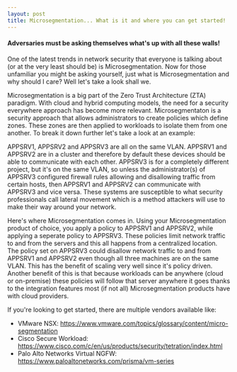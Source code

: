 ```yaml
---
layout: post
title: Microsegmentation... What is it and where you can get started!
---
```


#### Adversaries must be asking themselves what's up with all these walls!

One of the latest trends in network security that everyone is talking about (or at the very least should be) is Microsegmentation. Now for those unfamiliar you might be asking yourself, just what is Microsegmentation and why should I care? Well let's take a look shall we.

Microsegmentation is a big part of the Zero Trust Architecture (ZTA) paradigm. With cloud and hybrid computing models, the need for a security everywhere approach has become more relevant. Microsegmentaton is a security approach that allows administrators to create policies which define zones. These zones are then applied to workloads to isolate them from one another. To break it down further let's take a look at an example:

APPSRV1, APPSRV2 and APPSRV3 are all on the same VLAN. APPSRV1 and APPSRV2 are in a cluster and therefore by default these devices should be able to communicate with each other. APPSRV3 is for a completely different project, but it's on the same VLAN, so unless the administrator(s) of APPSRV3 configured firewall rules allowing and disallowing traffic from certain hosts, then APPSRV1 and APPSRV2 can communicate with APPSRV3 and vice versa. These systems are susceptible to what security professionals call lateral movement which is a method attackers will use to make their way around your network. 

Here's where Microsegmentation comes in. Using your Microsegmentation product of choice, you apply a policy to APPSRV1 and APPSRV2, while applying a seperate policy to APPSRV3. These policies limit network traffic to and from the servers and this all happens from a centralized location. The policy set on APPSRV3 could disallow network traffic to and from APPSRV1 and APPSRV2 even though all three machines are on the same VLAN. This has the benefit of scaling very well since it's policy driven. Another benefit of this is that because workloads can be anywhere (cloud or on-premise) these policies will follow that server anywhere it goes thanks to the integration features most (if not all) Microsegmentation products have with cloud providers.

If you're looking to get started, there are multiple vendors available like:
* VMware NSX: https://www.vmware.com/topics/glossary/content/micro-segmentation
* Cisco Secure Workload: https://www.cisco.com/c/en/us/products/security/tetration/index.html
* Palo Alto Networks Virtual NGFW: https://www.paloaltonetworks.com/prisma/vm-series
